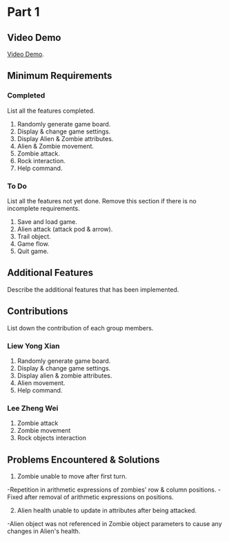 # Part 1

## Video Demo

[Video Demo](https://youtu.be/5woTpNdhTVs).

## Minimum Requirements

### Completed

List all the features completed.

1. Randomly generate game board.
2. Display & change game settings.
3. Display Alien & Zombie attributes.
4. Alien & Zombie movement.
5. Zombie attack.
6. Rock interaction.
7. Help command.

### To Do

List all the features not yet done. Remove this section if there is no incomplete requirements.

1. Save and load game.
2. Alien attack (attack pod & arrow).
3. Trail object.
4. Game flow.
5. Quit game.

## Additional Features

Describe the additional features that has been implemented.

## Contributions

List down the contribution of each group members.

### Liew Yong Xian

1. Randomly generate game board.
2. Display & change game settings.
3. Display alien & zombie attributes.
4. Alien movement.
5. Help command.

### Lee Zheng Wei
1. Zombie attack
2. Zombie movement
3. Rock objects interaction

## Problems Encountered & Solutions

1. Zombie unable to move after first turn.

-Repetition in arithmetic expressions of zombies' row & column positions. 
-Fixed after removal of arithmetic expressions on positions.

2. Alien health unable to update in attributes after being attacked.

-Alien object was not referenced in Zombie object parameters to cause any changes in Alien's health.
